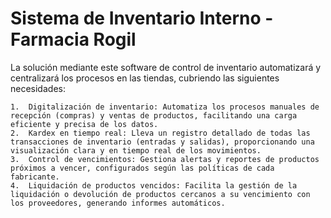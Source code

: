 # Sistema de Inventario Interno - Farmacia Rogil
La solución mediante este software de control de inventario automatizará y centralizará los procesos en las tiendas, cubriendo las siguientes necesidades:

	1.	Digitalización de inventario: Automatiza los procesos manuales de recepción (compras) y ventas de productos, facilitando una carga eficiente y precisa de los datos.
	2.	Kardex en tiempo real: Lleva un registro detallado de todas las transacciones de inventario (entradas y salidas), proporcionando una visualización clara y en tiempo real de los movimientos.
	3.	Control de vencimientos: Gestiona alertas y reportes de productos próximos a vencer, configurados según las políticas de cada fabricante.
	4.	Liquidación de productos vencidos: Facilita la gestión de la liquidación o devolución de productos cercanos a su vencimiento con los proveedores, generando informes automáticos.
